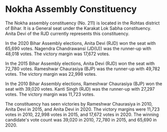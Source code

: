 # Nokha Assembly Constituency

The Nokha assembly constituency (No. 211) is located in the Rohtas district of Bihar. It is a General seat under the Karakat Lok Sabha constituency. Anita Devi of the RJD currently represents this constituency.

In the 2020 Bihar Assembly elections, Anita Devi (RJD) won the seat with 65,690 votes. Nagendra Chandrawansi (JD(U)) was the runner-up with 48,018 votes. The victory margin was 17,672 votes.

In the 2015 Bihar Assembly elections, Anita Devi (RJD) won the seat with 72,780 votes. Rameshwar Chaurasiya (BJP) was the runner-up with 49,782 votes. The victory margin was 22,998 votes.

In the 2010 Bihar Assembly elections, Rameshwar Chaurasiya (BJP) won the seat with 39,020 votes. Kanti Singh (RJD) was the runner-up with 27,297 votes. The victory margin was 11,723 votes.

The constituency has seen victories by Rameshwar Chaurasiya in 2010, Anita Devi in 2015, and Anita Devi in 2020. The victory margins were 11,723 votes in 2010, 22,998 votes in 2015, and 17,672 votes in 2020. The winning candidate's vote count was 39,020 in 2010, 72,780 in 2015, and 65,690 in 2020.
